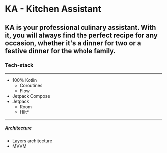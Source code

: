 # KA - Kitchen Assistant

KA is your professional culinary assistant. With it, you will always find the perfect recipe for any occasion, whether it's a dinner for two or a festive dinner for the whole family.
---
### Tech-stack
---
* 100% Kotlin 
    * Coroutines
    * Flow
* Jetpack Compose
* Jetpack
    * Room
    * Hilt*
---
##### Architecture
* Layers architecture
* MVVM

